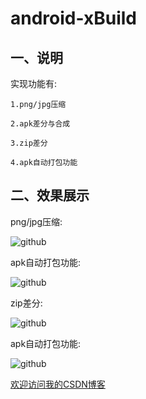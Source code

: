 android-xBuild
==========================================

## 一、说明
实现功能有:<br>

    1.png/jpg压缩
    
    2.apk差分与合成
    
    3.zip差分
    
    4.apk自动打包功能
    


## 二、效果展示 

png/jpg压缩:

![github](https://github.com/zz7zz7zz/android-xBuild/blob/master/1.jpg "附图")

apk自动打包功能:

![github](https://github.com/zz7zz7zz/android-xBuild/blob/master/2.jpg "附图")

zip差分:

![github](https://github.com/zz7zz7zz/android-xBuild/blob/master/3.jpg "附图")

apk自动打包功能:

![github](https://github.com/zz7zz7zz/android-xBuild/blob/master/4.jpg "附图")




[欢迎访问我的CSDN博客](http://blog.csdn.net/zz7zz7zz)<br/>


